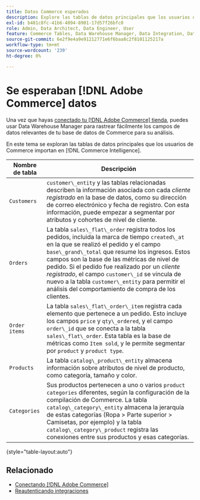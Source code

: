 ```yaml
---
title: Datos Commerce esperados
description: Explore las tablas de datos principales que los usuarios de Commerce importan en Commerce Intelligence
exl-id: b481c8fc-41b6-4094-8901-17d57f26bfc0
role: Admin, Data Architect, Data Engineer, User
feature: Commerce Tables, Data Warehouse Manager, Data Integration, Data Import/Export
source-git-commit: 6e2f9e4a9e91212771e6f6baa8c2f8101125217a
workflow-type: tm+mt
source-wordcount: '239'
ht-degree: 0%

---
```


# Se esperaban [!DNL Adobe Commerce] datos

Una vez que hayas [conectado tu [!DNL Adobe Commerce] tienda](../../../data-analyst/importing-data/integrations/magento.md), puedes usar Data Warehouse Manager para rastrear fácilmente los campos de datos relevantes de tu base de datos de Commerce para su análisis.

En este tema se exploran las tablas de datos principales que los usuarios de Commerce importan en [!DNL Commerce Intelligence].

| **Nombre de tabla** | **Descripción** |
|-----|-----|
| `Customers` | `customer\_entity` y las tablas relacionadas describen la información asociada con cada *cliente registrado* en la base de datos, como su dirección de correo electrónico y fecha de registro. Con esta información, puede empezar a segmentar por atributos y cohortes de nivel de cliente. |
| `Orders` | La tabla `sales\_flat\_order` registra todos los pedidos, incluida la marca de tiempo `created\_at` en la que se realizó el pedido y el campo `base\_grand\_total` que resume los ingresos. Estos campos son la base de las métricas de nivel de pedido. Si el pedido fue realizado por un *cliente registrado*, el campo `customer\_id` se vincula de nuevo a la tabla `customer\_entity` para permitir el análisis del comportamiento de compra de los clientes. |
| `Order items` | La tabla `sales\_flat\_order\_item` registra cada elemento que pertenece a un pedido. Esto incluye los campos `price` y `qty\_ordered`, y el campo `order\_id` que se conecta a la tabla `sales\_flat\_order`. Esta tabla es la base de métricas como `Item sold`, y le permite segmentar por `product` y `product type`. |
| `Products` | La tabla `catalog\_product\_entity` almacena información sobre atributos de nivel de producto, como categoría, tamaño y color. |
| `Categories` | Sus productos pertenecen a uno o varios `product categories` diferentes, según la configuración de la compilación de Commerce. La tabla `catalog\_category\_entity` almacena la jerarquía de estas categorías (Ropa > Parte superior > Camisetas, por ejemplo) y la tabla `catalog\_category\_product` registra las conexiones entre sus productos y esas categorías. |

{style="table-layout:auto"}

## Relacionado

* [Conectando [!DNL Adobe Commerce]](../integrations/magento.md)
* [Reautenticando integraciones](https://experienceleague.adobe.com/docs/commerce-knowledge-base/kb/how-to/mbi-reauthenticating-integrations.html)
